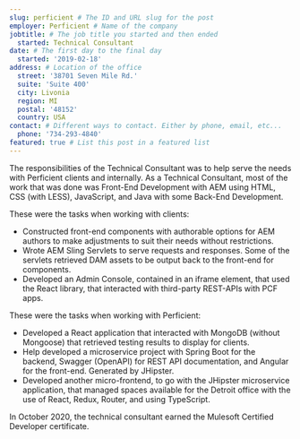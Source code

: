 ```yaml
---
slug: perficient # The ID and URL slug for the post
employer: Perficient # Name of the company
jobtitle: # The job title you started and then ended
  started: Technical Consultant
date: # The first day to the final day
  started: '2019-02-18'
address: # Location of the office
  street: '38701 Seven Mile Rd.'
  suite: 'Suite 400'
  city: Livonia
  region: MI
  postal: '48152'
  country: USA
contact: # Different ways to contact. Either by phone, email, etc...
  phone: '734-293-4840'
featured: true # List this post in a featured list
---
```

The responsibilities of the Technical Consultant was to help serve the needs with Perficient clients and internally. As a Technical Consultant, most of the work that was done was Front-End Development with AEM using HTML, CSS (with LESS), JavaScript, and Java with some Back-End Development.

These were the tasks when working with clients:
  - Constructed front-end components with authorable options for AEM authors to make adjustments to suit their needs without restrictions.
  - Wrote AEM Sling Servlets to serve requests and responses. Some of the servlets retrieved DAM assets to be output back to the front-end for components.
  - Developed an Admin Console, contained in an iframe element, that used the React library, that interacted with third-party REST-APIs with PCF apps.

These were the tasks when working with Perficient:
  - Developed a React application that interacted with MongoDB (without Mongoose) that retrieved testing results to display for clients.
  - Help developed a microservice project with Spring Boot for the backend, Swagger (OpenAPI) for REST API documentation, and Angular for the front-end. Generated by JHipster.
  - Developed another micro-frontend, to go with the JHipster microservice application, that managed spaces available for the Detroit office with the use of React, Redux, Router, and using TypeScript. 

In October 2020, the technical consultant earned the Mulesoft Certified Developer certificate.
